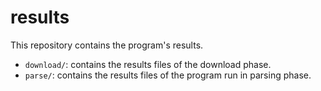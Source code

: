 
# results

This repository contains the program's results.

- `download/`: contains the results files of the download phase.
- `parse/`: contains the results files of the program run in parsing phase.


